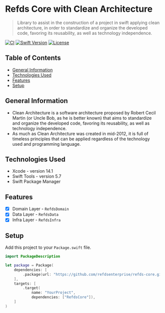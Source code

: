 # Refds Core with Clean Architecture

> Library to assist in the construction of a project in swift applying clean architecture, in order to standardize and organize the developed code, favoring its reusability, as well as technology independence.

[![CI](https://github.com/rafaelesantos/refds-clean-architecture/actions/workflows/swift.yml/badge.svg)](https://github.com/rafaelesantos/refds-clean-architecture/actions/workflows/swift.yml)
[![Swift Version][swift-image]][swift-url]
[![License][license-image]][license-url]

## Table of Contents
* [General Information](#general-information)
* [Technologies Used](#technologies-used)
* [Features](#features)
* [Setup](#setup)

## General Information

- Clean Architecture is a software architecture proposed by Robert Cecil Martin (or Uncle Bob, as he is better known) that aims to standardize and organize the developed code, favoring its reusability, as well as technology independence.
- As much as Clean Architecture was created in mid-2012, it is full of timeless principles that can be applied regardless of the technology used and programming language.

## Technologies Used

- Xcode - version 14.1
- Swift Tools - version 5.7
- Swift Package Manager

## Features

- [X] Domain Layer - `RefdsDomain`
- [X] Data Layer - `RefdsData`
- [X] Infra Layer - `RefdsInfra`

## Setup

Add this project to your `Package.swift` file.

```swift
import PackageDescription

let package = Package(
    dependencies: [
        .package(url: "https://github.com/refdsenterprise/refds-core.git", branch: "main")
    ],
    targets: [
        .target(
            name: "YourProject",
            dependencies: ["RefdsCore"]),
    ]
)
```

[swift-image]: https://img.shields.io/badge/swift-5.7-orange.svg
[swift-url]: https://www.swift.org/blog/swift-5.7-released/
[license-image]: https://img.shields.io/badge/License-MIT-blue.svg
[license-url]: LICENSE
